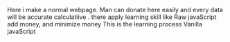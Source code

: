 Here i make a normal webpage. Man can donate here easily and every data will be accurate calculatiive .
there apply learning skill like Raw javaScript
add money, and minimize money
This is the learning process Vanilla javaScript

